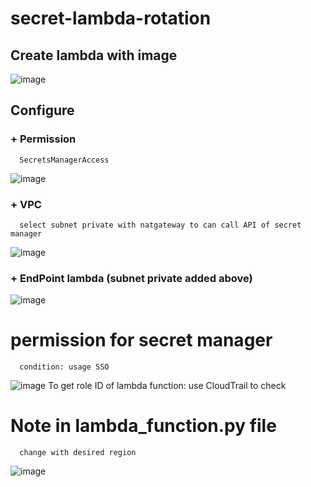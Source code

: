 # secret-lambda-rotation

## Create lambda with image
![image](https://user-images.githubusercontent.com/94727826/197728076-2ceba139-d0a9-47c4-b161-9c722eb80431.png)

## Configure
### + Permission
      SecretsManagerAccess
   ![image](https://user-images.githubusercontent.com/94727826/197728785-aa25ee7c-097a-4015-b336-052f8ec7ae87.png)
### + VPC
      select subnet private with natgateway to can call API of secret manager
   ![image](https://user-images.githubusercontent.com/94727826/197729676-0a853c2d-02b5-4f2d-b6b1-acc60e17cbf1.png)
### + EndPoint lambda (subnet private added above)
   ![image](https://user-images.githubusercontent.com/94727826/197730105-ffb61c2e-1d7e-45cc-8c1d-dedbf0e09545.png)

# permission for secret manager
      condition: usage SSO
   ![image](https://user-images.githubusercontent.com/94727826/197735666-aa2d8c4a-7d81-4add-b63c-6cd34c6c0718.png)
       To get role ID of lambda function: use CloudTrail to check
# Note in lambda_function.py file
      change with desired region
   ![image](https://user-images.githubusercontent.com/94727826/197737340-1957343f-30c4-4f0c-b176-51f8501ed597.png)
